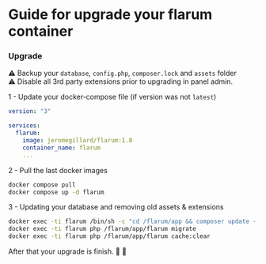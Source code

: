 # Guide for upgrade your flarum container

### Upgrade

:warning: Backup your `database`, `config.php`, `composer.lock` and `assets` folder  
:warning: Disable all 3rd party extensions prior to upgrading in panel admin.

1 - Update your docker-compose file (if version was not `latest`)

```yml
version: "3"

services:
  flarum:
    image: jeromegillard/flarum:1.8
    container_name: flarum
    ...
```

2 - Pull the last docker images

```sh
docker compose pull
docker compose up -d flarum
```

3 - Updating your database and removing old assets & extensions

```sh
docker exec -ti flarum /bin/sh -c "cd /flarum/app && composer update --prefer-dist --no-dev -a -W"
docker exec -ti flarum php /flarum/app/flarum migrate
docker exec -ti flarum php /flarum/app/flarum cache:clear
```

After that your upgrade is finish. :tada: :tada:
